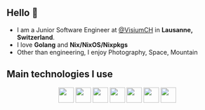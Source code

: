 ## Hello 👋
- I am a Junior Software Engineer at <a href="https://github.com/VisiumCH">@VisiumCH</a> in **Lausanne, Switzerland**.
- I love **Golang** and **Nix/NixOS/Nixpkgs**
- Other than engineering, I enjoy Photography, Space, Mountain

## Main technologies I use
<p align="center">
<img src="https://upload.wikimedia.org/wikipedia/commons/6/6a/JavaScript-logo.png" height="35" />
  
<img src="https://cdn.worldvectorlogo.com/logos/react.svg" height="35" />
  
<img src="https://upload.wikimedia.org/wikipedia/commons/thumb/9/95/Vue.js_Logo_2.svg/1184px-Vue.js_Logo_2.svg.png" height="35" />
  
<img src="https://cdn.worldvectorlogo.com/logos/gopher.svg" height="35" />
  
<img src="https://upload.wikimedia.org/wikipedia/commons/f/f1/Ruby_logo.png" height="35" />
  
<img src="https://avatars2.githubusercontent.com/u/487568?s=400&v=4" height="35" />
  
<img src="https://upload.wikimedia.org/wikipedia/commons/thumb/c/c3/Python-logo-notext.svg/768px-Python-logo-notext.svg.png" height="35" />
</p>

